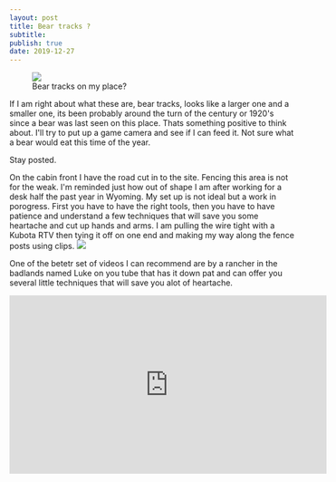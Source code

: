```yaml
---
layout: post
title: Bear tracks ?
subtitle: 
publish: true
date: 2019-12-27  
---
```



<figure>
<img src="https://jonkalev.s3-us-west-2.amazonaws.com/beartracks.jpg">
<figcaption> Bear tracks on my place?</figcaption>
</figure>

If I am right about what these are, bear tracks, looks like a larger one and a smaller one, its been probably around the turn of the century or 1920's since a bear was last seen on this place. Thats something positive to think about. I'll try to put up a game camera and see if I can feed it.
Not sure what a bear would eat this time of the year. 
<p> 
  Stay posted.
<p>
 On the cabin front I have the road cut in to the site. Fencing this area is not for the weak. 
  I'm reminded just how out of shape I am after working for a desk half the past year in Wyoming.
  My set up is not ideal but a work in porogress. First you have to have the right tools, then you have to have patience and understand a few techniques that will save you some heartache and cut up hands and arms.
  I am pulling the wire tight with a Kubota RTV then tying it off on one end and making my way along the fence posts using clips.
  
<img src="https://jonkalev.s3-us-west-2.amazonaws.com/IMG_1395+copy.jpg">
<p>
  

  One of the betetr set of videos I can recommend are by a rancher in the badlands named Luke on you tube that has it down pat and can offer you several little techniques that will save you alot of heartache.
  

<iframe width="560" height="315" src="https://www.youtube.com/watch?v=b2r2Mj6g4-w?controls=0" frameborder="0" allow="accelerometer; autoplay; encrypted-media; gyroscope; picture-in-picture" allowfullscreen></iframe>
  

